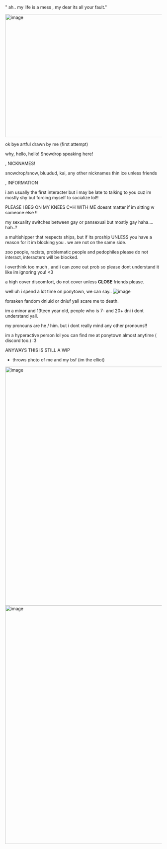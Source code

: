 " ah.. my life is a mess , my dear its all your fault."

<img width="640" height="396" alt="image" src="https://github.com/user-attachments/assets/8406c738-027c-4b8c-86d0-658f32dc455c" />

ok bye artful drawn by me (first attempt)


why, hello, hello! Snowdrop speaking here!

  , NICKNAMES!

snowdrop/snow, bluudud, kai, any other nicknames thin ice unless friends
  
  , INFORMATION

i am usually the first interacter but i may be late to talking to you cuz im mostly shy but forcing myself to socialize lol!!

PLEASE I BEG ON MY KNEES C*H WITH ME doesnt matter if im sitting w someone else !!

my sexuality switches between gay or pansexual but mostly gay haha.... hah..?

a multishipper that respects ships, but if its proship UNLESS you have a reason for it im blocking you . we are not on the same side.

zoo people, racists, problematic people and pedophiles please do not interact, interacters will be blocked.

i overthink too much , and i can zone out prob so please dont understand it like im ignoring you! <3

a high cover discomfort, do not cover unless **CLOSE** friends please.

well uh i spend a lot time on ponytown, we can say..
![image](https://github.com/user-attachments/assets/be7ede2d-d907-49a9-9f58-eb1cddf5fca3)

forsaken fandom dniuid or dniuf yall scare me to death.

im a minor and 13teen year old, people who is 7- and 20+ dni i dont understand yall.

my pronouns are he / him. but i dont really mind any other pronouns!!

im a hyperactive person lol you can find me at ponytown almost anytime ( discord too.) :3

ANYWAYS THIS IS STILL A WIP


- throws photo of me and my bsf (im the elliot)

<img width="1366" height="768" alt="image" src="https://github.com/user-attachments/assets/1cc37315-0b77-4393-966c-8d857a2b3204" />
<img width="1366" height="768" alt="image" src="https://github.com/user-attachments/assets/654cfd4b-7cca-4314-b294-4d47f784beb0" />

